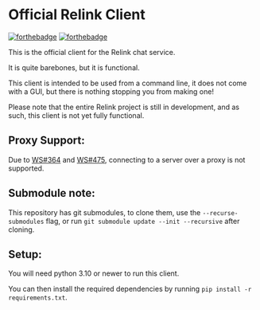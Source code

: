 # Official Relink Client
[![forthebadge](https://forthebadge.com/images/badges/powered-by-electricity.svg)](https://forthebadge.com) [![forthebadge](https://forthebadge.com/images/badges/made-with-python.svg)](https://forthebadge.com)

This is the official client for the Relink chat service.

It is quite barebones, but it is functional.

This client is intended to be used from a command line, it does not come with a GUI, but there is nothing stopping you from making one!

Please note that the entire Relink project is still in development, and as such, this client is not yet fully functional.

## Proxy Support:
Due to [WS#364](https://github.com/python-websockets/websockets/issues/364) and [WS#475](https://github.com/python-websockets/websockets/issues/475),
connecting to a server over a proxy is not supported.

## Submodule note:
This repository has git submodules, to clone them, use the `--recurse-submodules` flag, or run `git submodule update --init --recursive` after cloning.

## Setup:
You will need python 3.10 or newer to run this client.

You can then install the required dependencies by running `pip install -r requirements.txt`.
